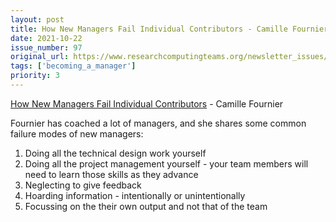 ```yaml
---
layout: post
title: How New Managers Fail Individual Contributors - Camille Fournier
date: 2021-10-22
issue_number: 97
original_url: https://www.researchcomputingteams.org/newsletter_issues/0097
tags: ['becoming_a_manager']
priority: 3
---
```


<!-- markdownlint-disable MD033 -->
<!-- markdownlint-disable MD041 -->
<!-- markdownlint-disable MD049 -->

[How New Managers Fail Individual Contributors](https://skamille.medium.com/how-new-managers-fail-individual-contributors-839a13bda1c5) - Camille Fournier

Fournier has coached a lot of managers, and she shares some common failure modes of new managers:

1. Doing all the technical design work yourself
2. Doing all the project management yourself - your team members will need to learn those skills as they advance
3. Neglecting to give feedback
4. Hoarding information - intentionally or unintentionally
5. Focussing on the their own output and not that of the team
